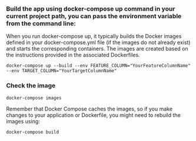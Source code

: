 

### Build the app using docker-compose up command in your current project path, you can pass the environment variable from the command line:

When you run docker-compose up, it typically builds the Docker images defined in your docker-compose.yml file (if the images do not already exist) and starts the corresponding containers. The images are created based on the instructions provided in the associated Dockerfiles.
```
docker-compose up --build --env FEATURE_COLUMN="YourFeatureColumnName" --env TARGET_COLUMN="YourTargetColumnName"
```

### Check the image
```
docker-compose images
```

Remember that Docker Compose caches the images, so if you make changes to your application or Dockerfile, you might need to rebuild the images using:
```
docker-compose build
```
